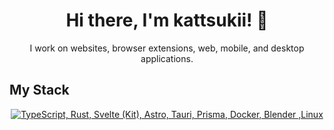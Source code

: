<h1 align="center">Hi there, I'm kattsukii! 👋</h1>
<p align="center">I work on websites, browser extensions, web, mobile, and desktop applications.</p>

## My Stack
<p align="center">
  <a href="#">
    <img src="https://skillicons.dev/icons?i=ts,rust,svelte,astro,tauri,prisma,docker,blender, linux" alt="TypeScript, Rust, Svelte (Kit), Astro, Tauri, Prisma, Docker, Blender ,Linux">
  </a>
</p>
